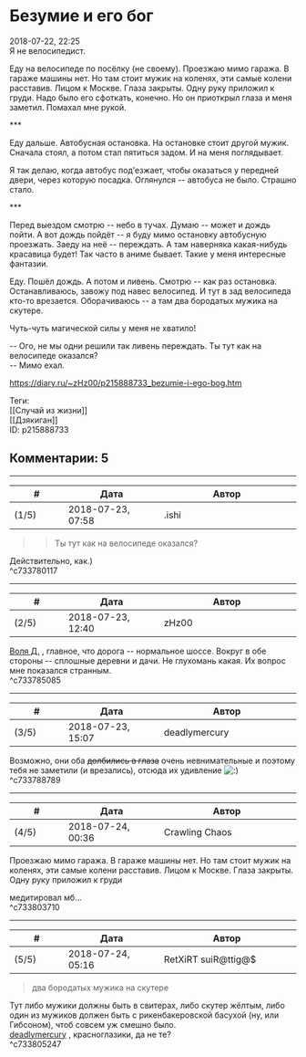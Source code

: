 Безумие и его бог
=================

  
2018-07-22, 22:25  
 Я не велосипедист.   
   
 Еду на велосипеде по посёлку (не своему). Проезжаю мимо гаража. В гараже машины нет. Но там стоит мужик на коленях, эти самые колени расставив. Лицом к Москве. Глаза закрыты. Одну руку приложил к груди. Надо было его сфоткать, конечно. Но он приоткрыл глаза и меня заметил. Помахал мне рукой.   
   
 \*\*\*   
   
 Еду дальше. Автобусная остановка. На остановке стоит другой мужик. Сначала стоял, а потом стал пятиться задом. И на меня поглядывает.   
   
 Я так делаю, когда автобус под'езжает, чтобы оказаться у передней двери, через которую посадка. Оглянулся -- автобуса не было. Страшно стало.   
   
 \*\*\*   
   
 Перед выездом смотрю -- небо в тучах. Думаю -- может и дождь пойти. А вот дождь пойдёт -- я буду мимо остановку автобусную проезжать. Заеду на неё -- переждать. А там наверняка какая-нибудь красавица будет! Так часто в аниме бывает. Такие у меня интересные фантазии.   
   
 Еду. Пошёл дождь. А потом и ливень. Смотрю -- как раз остановка. Останавливаюсь, завожу под навес велосипед. И тут в зад велосипеда кто-то врезается. Оборачиваюсь -- а там два бородатых мужика на скутере.   
   
 Чуть-чуть магической силы у меня не хватило!   
   
 -- Ого, не мы одни решили так ливень переждать. Ты тут как на велосипеде оказался?   
 -- Мимо ехал.   
  
<https://diary.ru/~zHz00/p215888733_bezumie-i-ego-bog.htm>  
  
Теги:  
[[Случай из жизни]]  
[[Дзякиган]]  
ID: p215888733  


Комментарии: 5
--------------

  


---



|         #         |              Дата              |                     Автор                     |           ID           |
| --- | --- | --- | --- |
| (1/5) | 2018-07-23, 07:58 | .ishi | c733780117 |

  
 >>Ты тут как на велосипеде оказался?   
   
 Действительно, как.)   
 ^c733780117

---



|         #         |              Дата              |                     Автор                     |           ID           |
| --- | --- | --- | --- |
| (2/5) | 2018-07-23, 12:40 | zHz00 | c733785085 |

  
  [Воля Д.](http://willD.diary.ru "Лыбродыбро.")  , главное, что дорога -- нормальное шоссе. Вокруг в обе стороны -- сплошные деревни и дачи. Не глухомань какая. Их вопрос мне показался странным.   
 ^c733785085

---



|         #         |              Дата              |                     Автор                     |           ID           |
| --- | --- | --- | --- |
| (3/5) | 2018-07-23, 15:07 | deadlymercury | c733788789 |

  
 Возможно, они оба  ~~долбились в глаза~~  очень невнимательные и поэтому тебя не заметили (и врезались), отсюда их удивление ![:)](http://static.diary.ru/picture/3.gif)   
 ^c733788789

---



|         #         |              Дата              |                     Автор                     |           ID           |
| --- | --- | --- | --- |
| (4/5) | 2018-07-24, 00:36 | Crawling Chaos | c733803710 |

  
  Проезжаю мимо гаража. В гараже машины нет. Но там стоит мужик на коленях, эти самые колени расставив. Лицом к Москве. Глаза закрыты. Одну руку приложил к груди    
   
 медитировал мб...   
 ^c733803710

---



|         #         |              Дата              |                     Автор                     |           ID           |
| --- | --- | --- | --- |
| (5/5) | 2018-07-24, 05:16 | RetXiRT suiR@ttig@$ | c733805247 |

  
  
>   два бородатых мужика на скутере  

 Тут либо мужики должны быть в свитерах, либо скутер жёлтым, либо один из мужиков должен быть с рикенбакеровской басухой (ну, или Гибсоном), чтоб совсем уж смешно было.   
  [deadlymercury](http://crazysupp.diary.ru "Записки безумного саппорта")  , красноглазики, да не те?    
 ^c733805247